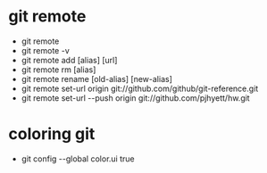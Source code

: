 git remote
==========

- git remote
- git remote -v
- git remote add [alias] [url]
- git remote rm [alias]
- git remote rename [old-alias] [new-alias]
- git remote set-url origin git://github.com/github/git-reference.git
- git remote set-url --push origin git://github.com/pjhyett/hw.git


coloring git
============

- git config --global color.ui true
